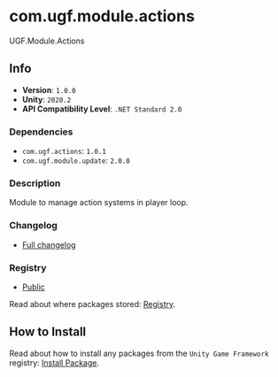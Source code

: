 # com.ugf.module.actions

UGF.Module.Actions

## Info

- **Version**: `1.0.0`
- **Unity**: `2020.2`
- **API Compatibility Level**: `.NET Standard 2.0`

### Dependencies

- `com.ugf.actions`: `1.0.1`
- `com.ugf.module.update`: `2.0.0`


### Description

Module to manage action systems in player loop.

### Changelog

- [Full changelog](changelog.md)

### Registry

- [Public](https://bintray.com/unity-game-framework/public)

Read about where packages stored: [Registry](https://github.com/unity-game-framework/organization/blob/master/docs/registry.md).

## How to Install

Read about how to install any packages from the `Unity Game Framework` registry: [Install Package](https://github.com/unity-game-framework/organization/blob/master/docs/install-packages.md).
